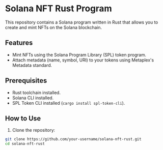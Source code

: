 # Solana NFT Rust Program

This repository contains a Solana program written in Rust that allows you to create and mint NFTs on the Solana blockchain.

## Features
- Mint NFTs using the Solana Program Library (SPL) token program.
- Attach metadata (name, symbol, URI) to your tokens using Metaplex's Metadata standard.

## Prerequisites
- Rust toolchain installed.
- Solana CLI installed.
- SPL Token CLI installed (`cargo install spl-token-cli`).

## How to Use

1. Clone the repository:

```bash
git clone https://github.com/your-username/solana-nft-rust.git
cd solana-nft-rust
